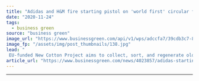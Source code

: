 ```yaml
---
title: "Adidas and H&M fire starting pistol on 'world first' circular fashion project"
date: "2020-11-24"
tags: 
  - business green
source: "business green"
image_url: "https://www.businessgreen.com/api/v1/wps/adccfa7/39cdb3c7-895d-4dbb-a42d-f17272937cca/2/Infinited-Fiber-shredded-textile-to-regenerated-cellulose-carbamate-fiber-185x114.jpg"
image_fp: "/assets/img/post_thumbnails/138.jpg"
lead: "
 EU-funded New Cotton Project aims to collect, sort, and regenerate old clothing into new items for sale on the high street ..."
article_url: "https://www.businessgreen.com/news/4023857/adidas-starting-pistol-world-circular-fashion-project"
---
```


---
